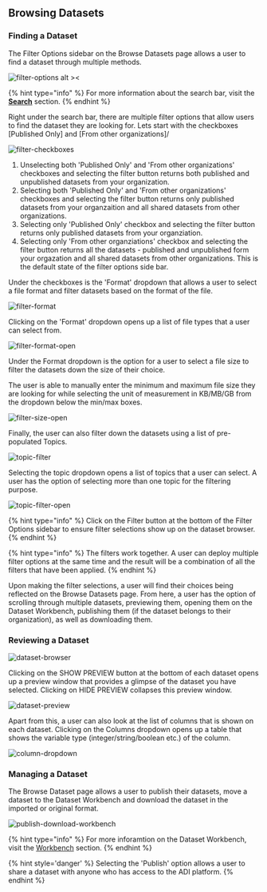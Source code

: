 ## Browsing Datasets

### Finding a Dataset

The Filter Options sidebar on the Browse Datasets page allows a user to find a dataset through multiple methods. 

![filter-options alt ><](../images/filter-options-datasetbrowser.png)

{% hint type="info" %}
For more information about the search bar, visit the **[Search](/sections/Search.md)** section.
{% endhint %}

Right under the search bar, there are multiple filter options that allow users to find the dataset they are looking for. Lets start with the checkboxes [Published Only] and [From other organizations]/

![filter-checkboxes](../images/filter-checkboxes.png)

1) Unselecting both 'Published Only' and 'From other organizations' checkboxes and selecting the filter button returns both published and unpublished datasets from your organization.
2) Selecting both 'Published Only' and 'From other organizations' checkboxes and selecting the filter button returns only published datasets from your organzaition and all shared datasets from other organizations.
3) Selecting only 'Published Only' checkbox and selecting the filter button returns only published datasets from your organziation.
4) Selecting only 'From other organziations' checkbox and selecting the filter button returns all the datasets - published and unpublished form your orgazation and all shared datasets from other organizations. This is the default state of the filter options side bar.

Under the checkboxes is the 'Format' dropdown that allows a user to select a file format and filter datasets based on the format of the file. 

![filter-format](../images/filter-format.png)

Clicking on the 'Format' dropdown opens up a list of file types that a user can select from.

![filter-format-open](../images/filter-format-open.png)

Under the Format dropdown is the option for a user to select a file size to filter the datasets down the size of their choice. 

The user is able to manually enter the minimum and maximum file size they are looking for while selecting the unit of measurement in KB/MB/GB from the dropdown below the min/max boxes. 

![filter-size-open](../images/filter-size-minmax.png)

Finally, the user can also filter down the datasets using a list of pre-populated Topics. 

![topic-filter](../images/topic-filter.png)

Selecting the topic dropdown opens a list of topics that a user can select. A user has the option of selecting more than one topic for the filtering purpose.

![topic-filter-open](../images/topic-open.png)

{% hint type="info" %}
Click on the Filter button at the bottom of the Filter Options sidebar to ensure filter selections show up on the dataset browser.
{% endhint %}

{% hint type="info" %}
The filters work together. A user can deploy multiple filter options at the same time and the result will be a combination of all the filters that have been applied.
{% endhint %}

Upon making the filter selections, a user will find their choices being reflected on the Browse Datasets page. From here, a user has the option of scrolling through multiple datasets, previewing them, opening them on the Dataset Workbench, publishing them (if the dataset belongs to their organization), as well as downloading them.

### Reviewing a Dataset

![dataset-browser](../images/dataset-browser.png)

Clicking on the SHOW PREVIEW button at the bottom of each dataset opens up a preview window that provides a glimpse of the dataset you have selected. Clicking on HIDE PREVIEW collapses this preview window. 

![dataset-preview](../images/dataset-preview.png)

Apart from this, a user can also look at the list of columns that is shown on each dataset. Clicking on the Columns dropdown opens up a table that shows the variable type (integer/string/boolean etc.) of the column.

![column-dropdown](../images/column-dropdown.png)

### Managing a Dataset

The Browse Dataset page allows a user to publish their datasets, move a dataset to the Dataset Workbench and download the dataset in the imported or original format.

![publish-download-workbench](../images/publish-download-workbench-dataset.png)

{% hint type="info" %}
For more inforamtion on the Dataset Workbench, visit the [Workbench](/sections/DatasetWorkbench.md) section.
{% endhint %}

{% hint style='danger' %}
Selecting the 'Publish' option allows a user to share a dataset with anyone who has access to the ADI platform.
{% endhint %}
